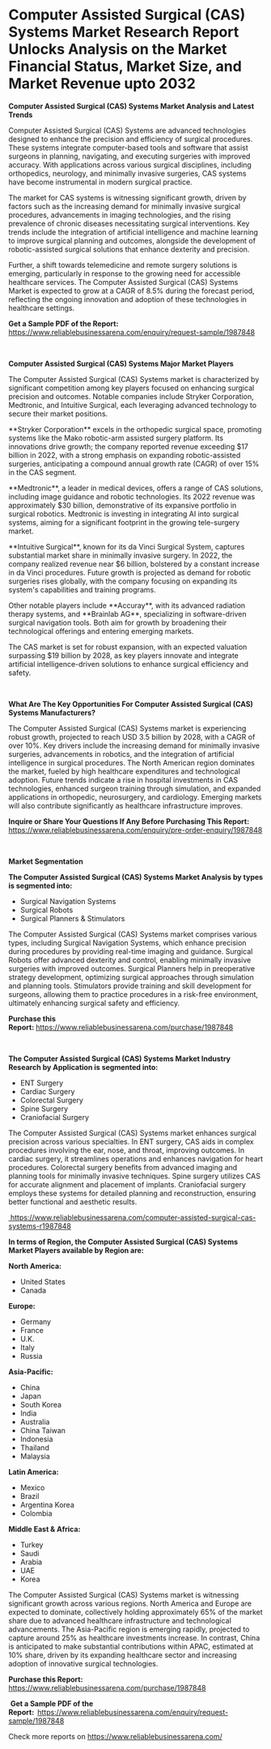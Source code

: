 <p><h1>Computer Assisted Surgical (CAS) Systems Market Research Report Unlocks Analysis on the Market Financial Status, Market Size, and Market Revenue upto 2032</h1></p><p><strong>Computer Assisted Surgical (CAS) Systems Market Analysis and Latest Trends</strong></p>
<p><p>Computer Assisted Surgical (CAS) Systems are advanced technologies designed to enhance the precision and efficiency of surgical procedures. These systems integrate computer-based tools and software that assist surgeons in planning, navigating, and executing surgeries with improved accuracy. With applications across various surgical disciplines, including orthopedics, neurology, and minimally invasive surgeries, CAS systems have become instrumental in modern surgical practice.</p><p>The market for CAS systems is witnessing significant growth, driven by factors such as the increasing demand for minimally invasive surgical procedures, advancements in imaging technologies, and the rising prevalence of chronic diseases necessitating surgical interventions. Key trends include the integration of artificial intelligence and machine learning to improve surgical planning and outcomes, alongside the development of robotic-assisted surgical solutions that enhance dexterity and precision.</p><p>Further, a shift towards telemedicine and remote surgery solutions is emerging, particularly in response to the growing need for accessible healthcare services. The Computer Assisted Surgical (CAS) Systems Market is expected to grow at a CAGR of 8.5% during the forecast period, reflecting the ongoing innovation and adoption of these technologies in healthcare settings.</p></p>
<p><strong>Get a Sample PDF of the Report:&nbsp;</strong> <a href="https://www.reliablebusinessarena.com/enquiry/request-sample/1987848?utm_campaign=2889&utm_medium=2&utm_source=Github&utm_content=ia&utm_term=05032025&utm_id=computer-assisted-surgical-cas-systems">https://www.reliablebusinessarena.com/enquiry/request-sample/1987848</a></p>
<p>&nbsp;</p>
<p><strong>Computer Assisted Surgical (CAS) Systems Major Market Players</strong></p>
<p><p>The Computer Assisted Surgical (CAS) Systems market is characterized by significant competition among key players focused on enhancing surgical precision and outcomes. Notable companies include Stryker Corporation, Medtronic, and Intuitive Surgical, each leveraging advanced technology to secure their market positions.</p><p>**Stryker Corporation** excels in the orthopedic surgical space, promoting systems like the Mako robotic-arm assisted surgery platform. Its innovations drive growth; the company reported revenue exceeding $17 billion in 2022, with a strong emphasis on expanding robotic-assisted surgeries, anticipating a compound annual growth rate (CAGR) of over 15% in the CAS segment.</p><p>**Medtronic**, a leader in medical devices, offers a range of CAS solutions, including image guidance and robotic technologies. Its 2022 revenue was approximately $30 billion, demonstrative of its expansive portfolio in surgical robotics. Medtronic is investing in integrating AI into surgical systems, aiming for a significant footprint in the growing tele-surgery market.</p><p>**Intuitive Surgical**, known for its da Vinci Surgical System, captures substantial market share in minimally invasive surgery. In 2022, the company realized revenue near $6 billion, bolstered by a constant increase in da Vinci procedures. Future growth is projected as demand for robotic surgeries rises globally, with the company focusing on expanding its system's capabilities and training programs.</p><p>Other notable players include **Accuray**, with its advanced radiation therapy systems, and **Brainlab AG**, specializing in software-driven surgical navigation tools. Both aim for growth by broadening their technological offerings and entering emerging markets.</p><p>The CAS market is set for robust expansion, with an expected valuation surpassing $19 billion by 2028, as key players innovate and integrate artificial intelligence-driven solutions to enhance surgical efficiency and safety.</p></p>
<p>&nbsp;</p>
<p><strong>What Are The Key Opportunities For Computer Assisted Surgical (CAS) Systems Manufacturers?</strong></p>
<p><p>The Computer Assisted Surgical (CAS) Systems market is experiencing robust growth, projected to reach USD 3.5 billion by 2028, with a CAGR of over 10%. Key drivers include the increasing demand for minimally invasive surgeries, advancements in robotics, and the integration of artificial intelligence in surgical procedures. The North American region dominates the market, fueled by high healthcare expenditures and technological adoption. Future trends indicate a rise in hospital investments in CAS technologies, enhanced surgeon training through simulation, and expanded applications in orthopedic, neurosurgery, and cardiology. Emerging markets will also contribute significantly as healthcare infrastructure improves.</p></p>
<p><strong>Inquire or Share Your Questions If Any Before Purchasing This Report:</strong> <a href="https://www.reliablebusinessarena.com/enquiry/pre-order-enquiry/1987848?utm_campaign=2889&utm_medium=2&utm_source=Github&utm_content=ia&utm_term=05032025&utm_id=computer-assisted-surgical-cas-systems">https://www.reliablebusinessarena.com/enquiry/pre-order-enquiry/1987848</a></p>
<p>&nbsp;</p>
<p><strong>Market Segmentation</strong></p>
<p><strong>The Computer Assisted Surgical (CAS) Systems Market Analysis by types is segmented into:</strong></p>
<p><ul><li>Surgical Navigation Systems</li><li>Surgical Robots</li><li>Surgical Planners & Stimulators</li></ul></p>
<p><p>The Computer Assisted Surgical (CAS) Systems market comprises various types, including Surgical Navigation Systems, which enhance precision during procedures by providing real-time imaging and guidance. Surgical Robots offer advanced dexterity and control, enabling minimally invasive surgeries with improved outcomes. Surgical Planners help in preoperative strategy development, optimizing surgical approaches through simulation and planning tools. Stimulators provide training and skill development for surgeons, allowing them to practice procedures in a risk-free environment, ultimately enhancing surgical safety and efficiency.</p></p>
<p><strong>Purchase this Report:&nbsp;</strong><a href="https://www.reliablebusinessarena.com/purchase/1987848?utm_campaign=2889&utm_medium=2&utm_source=Github&utm_content=ia&utm_term=05032025&utm_id=computer-assisted-surgical-cas-systems">https://www.reliablebusinessarena.com/purchase/1987848</a></p>
<p>&nbsp;</p>
<p><strong>The Computer Assisted Surgical (CAS) Systems Market Industry Research by Application is segmented into:</strong></p>
<p><ul><li>ENT Surgery</li><li>Cardiac Surgery</li><li>Colorectal Surgery</li><li>Spine Surgery</li><li>Craniofacial Surgery</li></ul></p>
<p><p>The Computer Assisted Surgical (CAS) Systems market enhances surgical precision across various specialties. In ENT surgery, CAS aids in complex procedures involving the ear, nose, and throat, improving outcomes. In cardiac surgery, it streamlines operations and enhances navigation for heart procedures. Colorectal surgery benefits from advanced imaging and planning tools for minimally invasive techniques. Spine surgery utilizes CAS for accurate alignment and placement of implants. Craniofacial surgery employs these systems for detailed planning and reconstruction, ensuring better functional and aesthetic results.</p></p>
<p><a href="https://www.reliablebusinessarena.com/computer-assisted-surgical-cas-systems-r1987848?utm_campaign=2889&utm_medium=2&utm_source=Github&utm_content=ia&utm_term=05032025&utm_id=computer-assisted-surgical-cas-systems">&nbsp;https://www.reliablebusinessarena.com/computer-assisted-surgical-cas-systems-r1987848</a></p>
<p><strong>In terms of Region, the Computer Assisted Surgical (CAS) Systems Market Players available by Region are:</strong></p>
<p>
    <p> <strong> North America: </strong>
        <ul>
            <li>United States</li>
            <li>Canada</li>
        </ul>
        </p> 
    <p> <strong> Europe: </strong>
        <ul>
            <li>Germany</li>
            <li>France</li>
            <li>U.K.</li>
            <li>Italy</li>
            <li>Russia</li>
        </ul>
        </p> 
    <p> <strong> Asia-Pacific: </strong>
        <ul>
            <li>China</li>
            <li>Japan</li>
            <li>South Korea</li>
            <li>India</li>
            <li>Australia</li>
            <li>China Taiwan</li>
            <li>Indonesia</li>
            <li>Thailand</li>
            <li>Malaysia</li>
        </ul>
        </p> 
    <p> <strong> Latin America: </strong>
        <ul>
            <li>Mexico</li>
            <li>Brazil</li>
            <li>Argentina Korea</li>
            <li>Colombia</li>
        </ul>
        </p> 
    <p> <strong> Middle East & Africa: </strong>
        <ul>
            <li>Turkey</li>
            <li>Saudi</li>
            <li>Arabia</li>
            <li>UAE</li>
            <li>Korea</li>
        </ul>
    </p>
    </p>
<p><p>The Computer Assisted Surgical (CAS) Systems market is witnessing significant growth across various regions. North America and Europe are expected to dominate, collectively holding approximately 65% of the market share due to advanced healthcare infrastructure and technological advancements. The Asia-Pacific region is emerging rapidly, projected to capture around 25% as healthcare investments increase. In contrast, China is anticipated to make substantial contributions within APAC, estimated at 10% share, driven by its expanding healthcare sector and increasing adoption of innovative surgical technologies.</p></p>
<p><strong>Purchase this Report: </strong><a href="https://www.reliablebusinessarena.com/purchase/1987848?utm_campaign=2889&utm_medium=2&utm_source=Github&utm_content=ia&utm_term=05032025&utm_id=computer-assisted-surgical-cas-systems">https://www.reliablebusinessarena.com/purchase/1987848</a></p>
<p>&nbsp;<strong>Get a Sample PDF of the Report:&nbsp;&nbsp;</strong><a href="https://www.reliablebusinessarena.com/enquiry/request-sample/1987848?utm_campaign=2889&utm_medium=2&utm_source=Github&utm_content=ia&utm_term=05032025&utm_id=computer-assisted-surgical-cas-systems">https://www.reliablebusinessarena.com/enquiry/request-sample/1987848</a></p>
<p><strong></strong></p>
<p>Check more reports on <a href="https://www.reliablebusinessarena.com/?utm_campaign=2889&utm_medium=2&utm_source=Github&utm_content=ia&utm_term=05032025&utm_id=computer-assisted-surgical-cas-systems">https://www.reliablebusinessarena.com/</a></p>